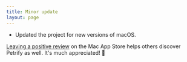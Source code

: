 ```yaml
---
title: Minor update
layout: page
---
```


* Updated the project for new versions of macOS.

[Leaving a positive review](http://dangercove.com/petrify/appstore) on the Mac App Store helps others discover Petrify as well. It's much appreciated! 🙂
